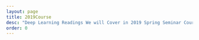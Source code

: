 ```yaml
---
layout: page
title: 2019Course
desc: "Deep Learning Readings We will Cover in 2019 Spring Seminar Course / Every Friday from 9:30am-12noon in Rice 011"
order: 0
---
```

